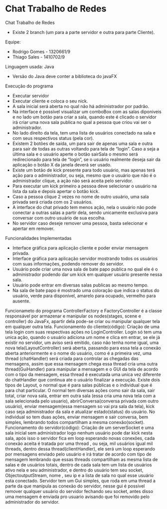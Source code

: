 # Chat Trabalho de Redes
Chat Trabalho de Redes
- Existe 2 branch (um para a parte servidor e outra para parte Cliente).

Equipe:
- Rodrigo Gomes - 1320661/9
- Thiago Sales  - 1410702/9

Linguagem usada: Java
- Versão do Java deve conter a biblioteca do javaFX

Execução do programa
- Executar servidor
- Executar cliente e coloca o seu nick.
- A sala inicial será aberta no qual não há administrador por padrão.
- Na interface é possível visualizar um comboBox com as salas diponiveis e no lado um botão para criar a sala, quando este é clicado o servidor irá criar uma nova sala publica no qual a pessoa que criou vai ser o administrador.
- No lado direito da tela, tem uma lista de usuários conectado na sala e com seus respectivos status (pela cor).
- Existem 2 botões de saída, um para sair de apenas uma sala e outra para sair de todas as outras voltando para tela de “login”. Caso a seja a última sala e o usuário aperte o botão sairSala o mesmo será redirecionado para tela de “login”, se o usuário realmente deseja sair da aplicação o botão X da janela deverá ser usado.
- Existe um botão de kick presente para todo usuário, mas apenas terá ação para o administrador, ou seja, mesmo que o usuário que não é o administrador clique, a ação não será aceita pelo servidor.
- Para executar um kick primeiro a pessoa deve selecionar o usuário na lista da sala e depois apertar o botão kick.
- Caso a pessoa clique 2 vezes no nome de outro usuário, uma sala privada será criada com os 2 usuários.
- A interface do chat privado tem menos ação, nela o usuário não pode conectar a outras salas a partir dela, sendo unicamente exclusiva para conversar com outro usuário de sua escolha.
- No servidor caso deseje remover uma pessoa, basta selecionar e apertar em remover.

Funcionalidades Implementadas
- Interface gráfica para aplicação cliente e poder enviar mensagem privada.
- Interface gráfica para aplicação servidor mostrando todos os usuários com suas informações, podendo remover do servidor.
- Usuário pode criar uma nova sala de bate papo publica no qual ele é o administrador podendo dar um kick em qualquer usuário presente nessa sala.
- Usuário pode entrar em diversas salas publicas ao mesmo tempo.
- Na sala de bate papo é mostrado uma coloração que indica o status do usuário, verde para disponível, amarelo para ocupado, vermelho para ausente.

Funcionameto do programa
ControllerFactory e FactoryController é a classe responsável por armazenar e manipular os nodes(stages, scene e controller) do JavaFx, apartir dela pode-se criar ou manipular qualquer tela em qualquer outra tela.
Funcionamento do cliente(código):
Criação de uma tela login com suas respectivas ações no LoginController.
Login só tem uma unica ação, quando o usuário adiciona um nome e clica em entrar, se ele já existir no servidor, um aviso será emitido, caso não tenha nome igual, uma nova tela(LayoutController) será aberta, passando para essa tela a conexão aberta anteriormente e o nome do usuário, como é a primeira vez, uma thread (chatHandler) será criada  para controlar as chegadas das mensagens, assim que essa mensagem chega essa thread cria uma outra thread(GuiHandler) para manipular a mensagem e o GUI da tela de acordo com o tipo da mensagem, essa thread é executada uma unica vez diferente do chatHandler que continua ate o usuário finalizar a execução.
Existe dois tipos de Layout, o normal que é para salas públicas e o individual que é para chat particular. O normal tem diversas ações como sair da sala, sair total, criar nova sala, entrar em outra sala (essa cria uma nova tela com a sala selecionada pelo usuario), abrirConversa(conversa privada com outro usuário), enviar mensagem(essa mensagem so vai pra sala da tela), kick caso seja administrador da sala e atualizar estado(status) do usuário. No individual so tem duas ações, enviar mensagem e sair conversa, bem simples, lembrando todos compartilham a mesma conexão(socket).
Funcionamento do servidor(código):
Criação de um serverSocket e uma sala inicial sem administrador logo nenhum usuário pode dar kick nesta sala, após isso o servidor fica em loop esperando novas conexões, cada conexão aceita é tratada por uma thread , ou seja, mil usuários igual mil threads, dentro dessa thread(clientHandler), ele será um loop esperando por mensagens enviado pelo usuário e irá tratar de acordo com tipo de mensagem lembrando que essas threads compartilham as mesma lista de salas e de usuários totais, dentro de cada sala tem um lista de usuários ativo nela e seu administrador, e dentro do usuário tem seu socket, ObjectoutputStream, nome , seu ip e a lista de sala no qual esse usuário esta conectado.
Servidor tem um Gui simples, que roda em uma thread a parte da que manipula as conexão do servidor, nesse gui é possivel remover qualquer usuário do servidor fechando seu socket, antes disso uma mensagem é enviada pro usuario avisando que foi removido pelo administrador do servidor.
